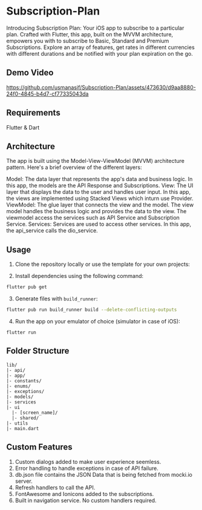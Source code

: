 # Subscription-Plan

Introducing Subscription Plan: Your iOS app to subscribe to a particular plan. Crafted with Flutter, this app, built on the MVVM architecture, empowers you with to subscribe to Basic, Standard and Premium Subscriptions. Explore an array of features, get rates in different currencies with different durations and be notified with your plan expiration on the go.

## Demo Video
https://github.com/usmanasif/Subscription-Plan/assets/473630/d9aa8880-24f0-4845-b4d7-cf77335043da

## Requirements
Flutter & Dart

## Architecture

The app is built using the Model-View-ViewModel (MVVM) architecture pattern. Here's a brief overview of the different layers:

Model: The data layer that represents the app's data and business logic. In this app, the models are the API Response and Subscriptions.
View: The UI layer that displays the data to the user and handles user input. In this app, the views are implemented using Stacked Views which inturn use Provider.
ViewModel: The glue layer that connects the view and the model. The view model handles the business logic and provides the data to the view. The viewmodel access the services such as API Service and Subscription Service.
Services: Services are used to access other services. In this app, the api_service calls the dio_service.


## Usage

1. Clone the repository locally or use the template for your own projects:

2. Install dependencies using the following command:

```bash
flutter pub get
```

3. Generate files with `build_runner`:

```bash
flutter pub run build_runner build --delete-conflicting-outputs
```

4. Run the app on your emulator of choice (simulator in case of iOS):

```
flutter run
```

## Folder Structure

```
lib/
|- api/
|- app/
|- constants/
|- enums/
|- exceptions/
|- models/
|- services
|- ui
  |- [screen_name]/
  |- shared/
|- utils
|- main.dart
```


## Custom Features
1. Custom dialogs added to make user experience seemless.
2. Error handling to handle exceptions in case of API failure.
3. db.json file contains the JSON Data that is being fetched from mocki.io server.
4. Refresh handlers to call the API.
5. FontAwesome and Ionicons added to the subscriptions.
6. Built in navigation service. No custom handlers required.



